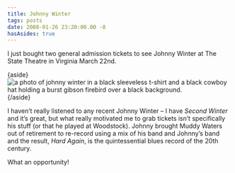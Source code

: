 ```yaml
---
title: Johnny Winter
tags: posts
date: 2008-01-26 23:20:00.00 -8
hasAsides: true
---
```

I just bought two general admission tickets to see Johnny Winter
at The State Theatre in Virginia March 22nd.

{aside}![a photo of johnny winter in a black sleeveless t-shirt and a black cowboy hat holding a burst gibson firebird over a black background.](/images/johnny-winter3.gif){/aside}

I haven’t really listened to any recent Johnny Winter – I have _Second Winter_ and it’s great, but what really motivated me to grab tickets isn’t specifically his stuff (or that he played at Woodstock). Johnny brought Muddy Waters out of retirement to re-record using a mix of his band and Johnny’s band and the result, _Hard Again_, is the quintessential blues record of the 20th century.

What an opportunity!